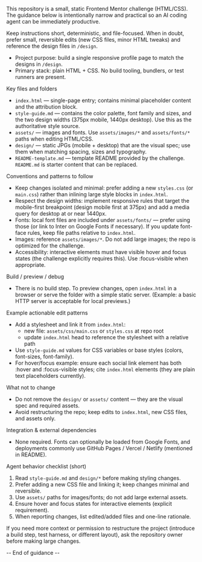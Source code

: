 <!-- .github/copilot-instructions.md: Guidance for automated coding agents working on this repo -->

This repository is a small, static Frontend Mentor challenge (HTML/CSS). The guidance below is intentionally narrow and practical so an AI coding agent can be immediately productive.

Keep instructions short, deterministic, and file-focused. When in doubt, prefer small, reversible edits (new CSS files, minor HTML tweaks) and reference the design files in `/design`.

- Project purpose: build a single responsive profile page to match the designs in `/design`.
- Primary stack: plain HTML + CSS. No build tooling, bundlers, or test runners are present.

Key files and folders
- `index.html` — single-page entry; contains minimal placeholder content and the attribution block.
- `style-guide.md` — contains the color palette, font family and sizes, and the two design widths (375px mobile, 1440px desktop). Use this as the authoritative style source.
- `assets/` — images and fonts. Use `assets/images/*` and `assets/fonts/*` paths when editing HTML/CSS.
- `design/` — static JPGs (mobile + desktop) that are the visual spec; use them when matching spacing, sizes and typography.
- `README-template.md` — template README provided by the challenge. `README.md` is starter content that can be replaced.

Conventions and patterns to follow
- Keep changes isolated and minimal: prefer adding a new `styles.css` (or `main.css`) rather than inlining large style blocks in `index.html`.
- Respect the design widths: implement responsive rules that target the mobile-first breakpoint (design mobile first at 375px) and add a media query for desktop at or near 1440px.
- Fonts: local font files are included under `assets/fonts/` — prefer using those (or link to Inter on Google Fonts if necessary). If you update font-face rules, keep file paths relative to `index.html`.
- Images: reference `assets/images/*`. Do not add large images; the repo is optimized for the challenge.
- Accessibility: interactive elements must have visible hover and focus states (the challenge explicitly requires this). Use :focus-visible when appropriate.

Build / preview / debug
- There is no build step. To preview changes, open `index.html` in a browser or serve the folder with a simple static server. (Example: a basic HTTP server is acceptable for local previews.)

Example actionable edit patterns
- Add a stylesheet and link it from `index.html`:
  - new file: `assets/css/main.css` or `styles.css` at repo root
  - update `index.html` head to reference the stylesheet with a relative path
- Use `style-guide.md` values for CSS variables or base styles (colors, font-sizes, font-family).
- For hover/focus example: ensure each social link element has both :hover and :focus-visible styles; cite `index.html` elements (they are plain text placeholders currently).

What not to change
- Do not remove the `design/` or `assets/` content — they are the visual spec and required assets.
- Avoid restructuring the repo; keep edits to `index.html`, new CSS files, and assets only.

Integration & external dependencies
- None required. Fonts can optionally be loaded from Google Fonts, and deployments commonly use GitHub Pages / Vercel / Netlify (mentioned in README).

Agent behavior checklist (short)
1. Read `style-guide.md` and `design/*` before making styling changes.
2. Prefer adding a new CSS file and linking it; keep changes minimal and reversible.
3. Use `assets/` paths for images/fonts; do not add large external assets.
4. Ensure hover and focus states for interactive elements (explicit requirement).
5. When reporting changes, list edited/added files and one-line rationale.

If you need more context or permission to restructure the project (introduce a build step, test harness, or different layout), ask the repository owner before making large changes.

-- End of guidance --
